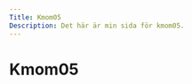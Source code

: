 ```yaml
---
Title: Kmom05
Description: Det här är min sida för kmom05.
---
```


Kmom05
==========================
